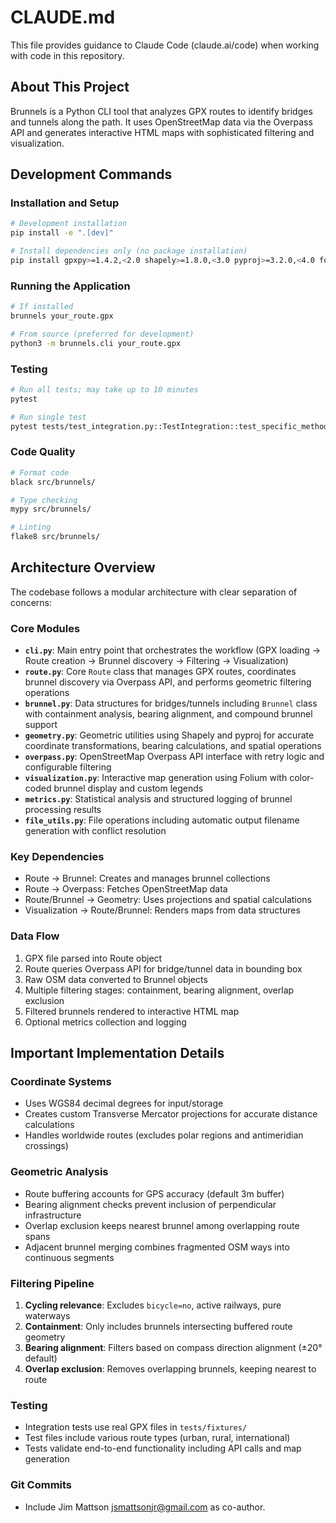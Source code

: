# CLAUDE.md

This file provides guidance to Claude Code (claude.ai/code) when working with code in this repository.

## About This Project

Brunnels is a Python CLI tool that analyzes GPX routes to identify bridges and tunnels along the path. It uses OpenStreetMap data via the Overpass API and generates interactive HTML maps with sophisticated filtering and visualization.

## Development Commands

### Installation and Setup
```bash
# Development installation
pip install -e ".[dev]"

# Install dependencies only (no package installation)
pip install gpxpy>=1.4.2,<2.0 shapely>=1.8.0,<3.0 pyproj>=3.2.0,<4.0 folium>=0.12.0,<1.0 requests>=2.25.0,<3.0
```

### Running the Application
```bash
# If installed
brunnels your_route.gpx

# From source (preferred for development)
python3 -m brunnels.cli your_route.gpx
```

### Testing
```bash
# Run all tests; may take up to 10 minutes
pytest

# Run single test
pytest tests/test_integration.py::TestIntegration::test_specific_method
```

### Code Quality
```bash
# Format code
black src/brunnels/

# Type checking
mypy src/brunnels/

# Linting
flake8 src/brunnels/
```

## Architecture Overview

The codebase follows a modular architecture with clear separation of concerns:

### Core Modules

- **`cli.py`**: Main entry point that orchestrates the workflow (GPX loading → Route creation → Brunnel discovery → Filtering → Visualization)
- **`route.py`**: Core `Route` class that manages GPX routes, coordinates brunnel discovery via Overpass API, and performs geometric filtering operations
- **`brunnel.py`**: Data structures for bridges/tunnels including `Brunnel` class with containment analysis, bearing alignment, and compound brunnel support
- **`geometry.py`**: Geometric utilities using Shapely and pyproj for accurate coordinate transformations, bearing calculations, and spatial operations
- **`overpass.py`**: OpenStreetMap Overpass API interface with retry logic and configurable filtering
- **`visualization.py`**: Interactive map generation using Folium with color-coded brunnel display and custom legends
- **`metrics.py`**: Statistical analysis and structured logging of brunnel processing results
- **`file_utils.py`**: File operations including automatic output filename generation with conflict resolution

### Key Dependencies
- Route → Brunnel: Creates and manages brunnel collections
- Route → Overpass: Fetches OpenStreetMap data
- Route/Brunnel → Geometry: Uses projections and spatial calculations
- Visualization → Route/Brunnel: Renders maps from data structures

### Data Flow
1. GPX file parsed into Route object
2. Route queries Overpass API for bridge/tunnel data in bounding box
3. Raw OSM data converted to Brunnel objects
4. Multiple filtering stages: containment, bearing alignment, overlap exclusion
5. Filtered brunnels rendered to interactive HTML map
6. Optional metrics collection and logging

## Important Implementation Details

### Coordinate Systems
- Uses WGS84 decimal degrees for input/storage
- Creates custom Transverse Mercator projections for accurate distance calculations
- Handles worldwide routes (excludes polar regions and antimeridian crossings)

### Geometric Analysis
- Route buffering accounts for GPS accuracy (default 3m buffer)
- Bearing alignment checks prevent inclusion of perpendicular infrastructure
- Overlap exclusion keeps nearest brunnel among overlapping route spans
- Adjacent brunnel merging combines fragmented OSM ways into continuous segments

### Filtering Pipeline
1. **Cycling relevance**: Excludes `bicycle=no`, active railways, pure waterways
2. **Containment**: Only includes brunnels intersecting buffered route geometry
3. **Bearing alignment**: Filters based on compass direction alignment (±20° default)
4. **Overlap exclusion**: Removes overlapping brunnels, keeping nearest to route

### Testing
- Integration tests use real GPX files in `tests/fixtures/`
- Test files include various route types (urban, rural, international)
- Tests validate end-to-end functionality including API calls and map generation

### Git Commits
- Include Jim Mattson <jsmattsonjr@gmail.com> as co-author.